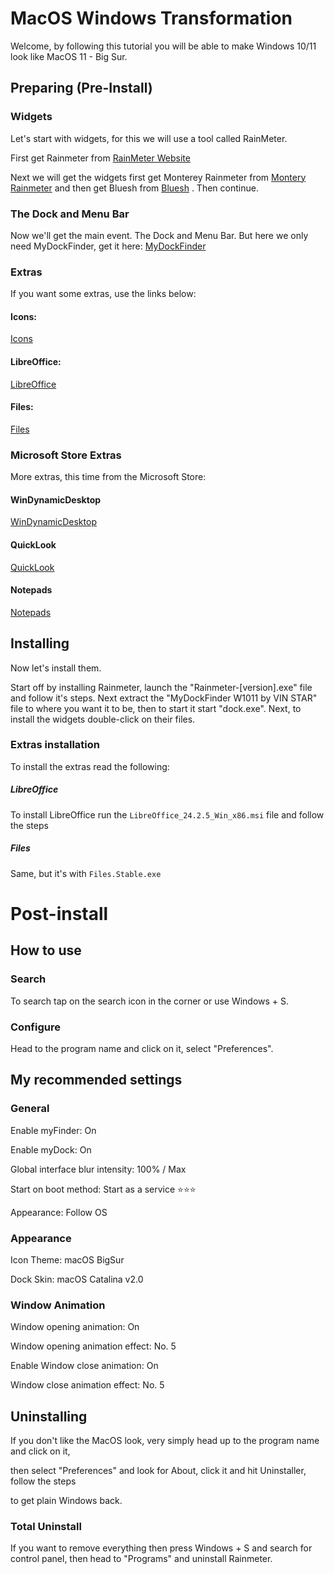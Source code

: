 # MacOS Windows Transformation
Welcome, by following this tutorial you will be able to make Windows 10/11 look like MacOS 11 - Big Sur.

## Preparing (Pre-Install)
### Widgets
Let's start with widgets, for this
we will use a tool called
RainMeter.
 
First get Rainmeter from
[RainMeter Website](https://www.rainmeter.net)

Next we will get the widgets
first get Monterey Rainmeter from
[Montery Rainmeter](https://shorturl.at/nkZvZ)
and then get Bluesh from
[Bluesh](https://shorturl.at/wVLgg)
. Then continue.

### The Dock and Menu Bar
Now we'll get the main event. The Dock and Menu Bar.
But here we only need MyDockFinder, get it here:
[MyDockFinder](https://www.mediafire.com/file/r4te70vpe9td4fk/MyDockFinder_W1011_by_VIN_STAR.zip/file)

### Extras
If you want some extras, use the links below:

#### Icons:

[Icons](https://drive.google.com/file/d/19VSivGIYyrHXUwscGSbk6YZaJ8rpHAd1/view?usp=drive_link)

#### LibreOffice:

[LibreOffice](https://www.mirrorservice.org/sites/download.documentfoundation.org/tdf/libreoffice/stable/24.2.5/win/x86/LibreOffice_24.2.5_Win_x86.msi)

#### Files:

[Files](https://cdn.files.community/files/download/Files.Stable.exe)

### Microsoft Store Extras
More extras, this time from the Microsoft Store:

#### WinDynamicDesktop
[WinDynamicDesktop](https://apps.microsoft.com/detail/9nm8n7dq3z5f?hl=en-UK&gl=UK)

#### QuickLook
[QuickLook](https://apps.microsoft.com/detail/9nv4bs3l1h4s?hl=en-UK&gl=UK)

#### Notepads
[Notepads](https://apps.microsoft.com/detail/9nhl4nsc67wm?rtc=1&hl=en-gb&gl=GB)

## Installing

Now let's install them. 

Start off by installing Rainmeter, launch the "Rainmeter-[version].exe" file and follow it's steps. Next extract the "MyDockFinder W1011 by VIN STAR" file to where you want it to be, then to start it start "dock.exe". Next, to install the widgets double-click on their files.

### Extras installation
To install the extras read the following:

##### LibreOffice
To install LibreOffice run the `LibreOffice_24.2.5_Win_x86.msi` file and follow the steps

##### Files
Same, but it's with `Files.Stable.exe`

# Post-install

## How to use
### Search
To search tap on the search icon in the corner or use Windows + S.
### Configure
Head to the program name and click on it, select "Preferences".

## My recommended settings

### General
 Enable myFinder: On
 
 Enable myDock: On
  
 Global interface blur intensity: 100% / Max
 
 Start on boot method: Start as a service ⭐⭐⭐
 
 Appearance: Follow OS
### Appearance
Icon Theme: macOS BigSur

Dock Skin: macOS Catalina v2.0
### Window Animation
Window opening animation: On

Window opening animation effect: No. 5

Enable Window close animation: On

Window close animation effect: No. 5

## Uninstalling
If you don't like the MacOS look, very simply head up to the program name and click on it,

then select "Preferences" and look for About, click it and hit Uninstaller, follow the steps

to get plain Windows back.

### Total Uninstall
If you want to remove everything then press Windows + S and search for control panel, then head to "Programs" and uninstall Rainmeter.
